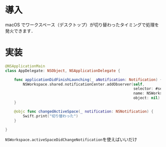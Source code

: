 <!-- title:Swift：ワークスペースの切り替えを監視する -->

# 導入

macOS でワークスペース（デスクトップ）が切り替わったタイミングで処理を発火できます．

# 実装

```swift:Appdelegate.swift
@NSApplicationMain
class AppDelegate: NSObject, NSApplicationDelegate {

    func applicationDidFinishLaunching(_ aNotification: Notification) {
        NSWorkspace.shared.notificationCenter.addObserver(self,
                                                          selector: #selector(changedActiveSpace(_:)),
                                                          name: NSWorkspace.activeSpaceDidChangeNotification,
                                                          object: nil)
    }

    @objc func changedActiveSpace(_ notification: NSNotification) {
        Swift.print("切り替わった")
    }

}
```

`NSWorkspace.activeSpaceDidChangeNotification`を使えばいいだけ

